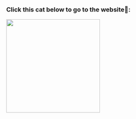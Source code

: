### Click this cat below to go to the website👋:
<a href="http://wows.somee.com">
  <img src="https://i.pinimg.com/originals/71/14/df/7114df589c225dc402c182038d8d6dc8.gif" width="250"/>
</a>
